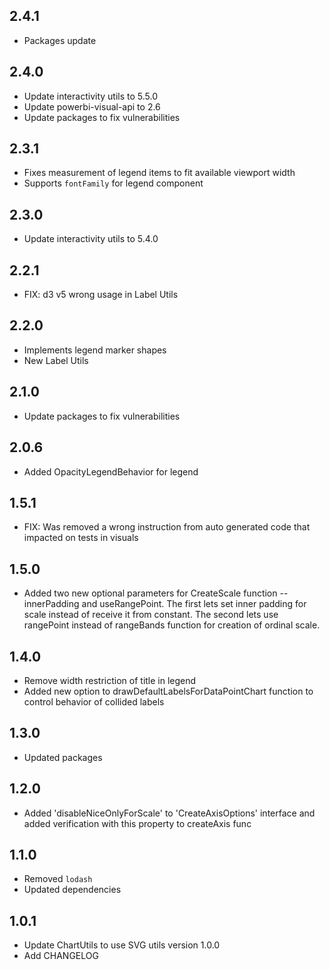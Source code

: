## 2.4.1
* Packages update

## 2.4.0
* Update interactivity utils to 5.5.0
* Update powerbi-visual-api to 2.6
* Update packages to fix vulnerabilities

## 2.3.1
* Fixes measurement of legend items to fit available viewport width
* Supports `fontFamily` for legend component

## 2.3.0
* Update interactivity utils to 5.4.0

## 2.2.1
* FIX: d3 v5 wrong usage in Label Utils

## 2.2.0
* Implements legend marker shapes
* New Label Utils

## 2.1.0
* Update packages to fix vulnerabilities

## 2.0.6
* Added OpacityLegendBehavior for legend

## 1.5.1
* FIX: Was removed a wrong instruction from auto generated code that impacted on tests in visuals

## 1.5.0
* Added two new optional parameters for CreateScale function -- innerPadding and useRangePoint. The first lets set inner padding for scale instead of receive it from constant. The second lets use rangePoint instead of rangeBands function for creation of ordinal scale.

## 1.4.0
* Remove width restriction of title in legend
* Added new option to drawDefaultLabelsForDataPointChart function to control behavior of collided labels

## 1.3.0
* Updated packages

## 1.2.0
* Added 'disableNiceOnlyForScale' to 'CreateAxisOptions' interface
and added verification with this property to createAxis func

## 1.1.0
* Removed `lodash`
* Updated dependencies

## 1.0.1
* Update ChartUtils to use SVG utils version 1.0.0
* Add CHANGELOG
